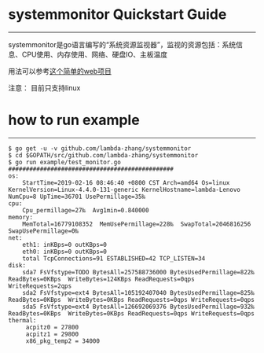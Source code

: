 # systemmonitor Quickstart Guide
---

systemmonitor是go语言编写的“系统资源监视器”，监视的资源包括：系统信息、CPU使用、内存使用、网络、硬盘IO、主板温度

用法可以参考[这个简单的web项目](https://github.com/lambda-zhang/systemmonitor-web)

注意： 目前只支持linux


# how to run example
---
```
$ go get -u -v github.com/lambda-zhang/systemmonitor
$ cd $GOPATH/src/github.com/lambda-zhang/systemmonitor
$ go run example/test_monitor.go
###############################################
os:
	StartTime=2019-02-16 08:46:40 +0800 CST Arch=amd64 Os=linux KernelVersion=Linux-4.4.0-131-generic KernelHostname=lambda-Lenovo NumCpu=8 UpTime=36701 UsePermillage=35‰
cpu:
	Cpu_permillage=27‰  Avg1min=0.840000
memory:
	MemTotal=16779108352  MemUsePermillage=228‰  SwapTotal=2046816256  SwapUsePermillage=0‰
net:
	eth1: inKBps=0 outKBps=0
	eth0: inKBps=0 outKBps=0
	total TcpConnections=91 ESTABLISHED=42 TCP_LISTEN=34
disk:
	sda7 FsVfstype=TODO BytesAll=257588736000 BytesUsedPermillage=822‰ ReadBytes=0KBps  WriteBytes=124KBps ReadRequests=0qps WriteRequests=2qps
	sda2 FsVfstype=ext4 BytesAll=105192407040 BytesUsedPermillage=825‰ ReadBytes=0KBps  WriteBytes=0KBps ReadRequests=0qps WriteRequests=0qps
	sda5 FsVfstype=ext4 BytesAll=126692069376 BytesUsedPermillage=932‰ ReadBytes=0KBps  WriteBytes=0KBps ReadRequests=0qps WriteRequests=0qps
thermal:
	 acpitz0 = 27800
	 acpitz1 = 29800
	 x86_pkg_temp2 = 34000
```
